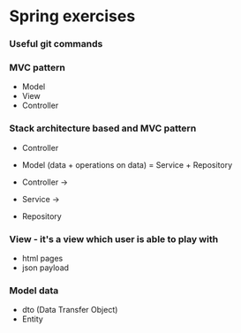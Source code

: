 # Spring exercises

### Useful git commands

### MVC pattern
- Model
- View
- Controller

### Stack architecture based and MVC pattern
- Controller
- Model (data + operations on data) = Service + Repository

- Controller -> 
- Service ->
- Repository

### View - it's a view which user is able to play with
- html pages
- json payload

### Model data
- dto (Data Transfer Object)
- Entity

